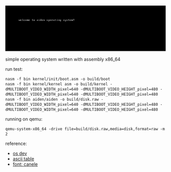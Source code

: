 ![aiden banner](.github/banner.png)

simple operating system written with assembly x86_64

run test:

```
nasm -f bin kernel/init/boot.asm -o build/boot
nasm -f bin kernel/kernel asm -o build/kernel -dMULTIBOOT_VIDEO_WIDTH_pixel=640 -dMULTIBOOT_VIDEO_HEIGHT_pixel=480 -dMULTIBOOT_VIDEO_WIDTH_pixel=640 -dMULTIBOOT_VIDEO_HEIGHT_pixel=480
nasm -f bin aiden/aiden -o build/disk.raw -dMULTIBOOT_VIDEO_WIDTH_pixel=640 -dMULTIBOOT_VIDEO_HEIGHT_pixel=480 -dMULTIBOOT_VIDEO_WIDTH_pixel=640 -dMULTIBOOT_VIDEO_HEIGHT_pixel=480
```

running on qemu:
```
qemu-system-x86_64 -drive file=build/disk.raw,media=disk,format=raw -m 2
```

reference:

- [os dev](https://wiki.osdev.org/Expanded_Main_Page)
- [ascii table](https://www.freecodecamp.org/news/ascii-table-hex-to-ascii-value-character-code-chart-2/)
- [font: canele](addy-dclxvi.github.io)
